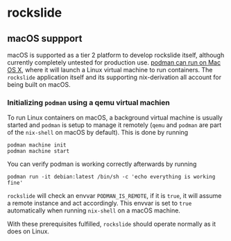 # rockslide

## macOS suppport

macOS is supported as a tier 2 platform to develop rockslide itself, although currently completely untested for production use. [podman can run on Mac OS X](https://podman.io/docs/installation), where it will launch a Linux virtual machine to run containers. The `rockslide` application itself and its supporting nix-derivation all account for being built on macOS.

### Initializing `podman` using a qemu virtual machien

To run Linux containers on macOS, a background virtual machine is usually started and `podman` is setup to manage it remotely (`qemu` and `podman` are part of the `nix-shell` on macOS by default). This is done by running

```
podman machine init
podman machine start
```

You can verify podman is working correctly afterwards by running

```
podman run -it debian:latest /bin/sh -c 'echo everything is working fine'
```

`rockslide` will check an envvar `PODMAN_IS_REMOTE`, if it is `true`, it will assume a remote instance and act accordingly. This envvar is set to `true` automatically when running `nix-shell` on a macOS machine.

With these prerequisites fulfilled, `rockslide` should operate normally as it does on Linux.